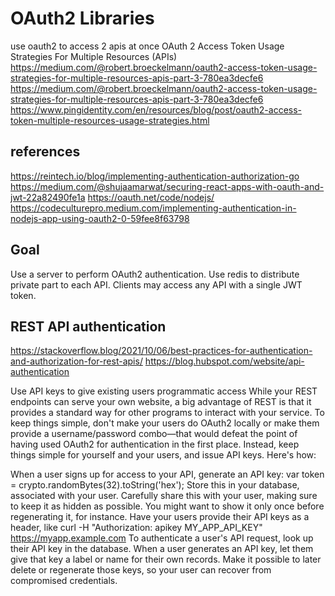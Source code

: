 # OAuth2 Libraries
use oauth2 to access 2 apis at once
OAuth 2 Access Token Usage Strategies For Multiple Resources (APIs)
https://medium.com/@robert.broeckelmann/oauth2-access-token-usage-strategies-for-multiple-resources-apis-part-3-780ea3decfe6
https://medium.com/@robert.broeckelmann/oauth2-access-token-usage-strategies-for-multiple-resources-apis-part-3-780ea3decfe6
https://www.pingidentity.com/en/resources/blog/post/oauth2-access-token-multiple-resources-usage-strategies.html
## references
https://reintech.io/blog/implementing-authentication-authorization-go
https://medium.com/@shujaamarwat/securing-react-apps-with-oauth-and-jwt-22a82490fe1a
https://oauth.net/code/nodejs/
https://codeculturepro.medium.com/implementing-authentication-in-nodejs-app-using-oauth2-0-59fee8f63798

## Goal

Use a server to perform OAuth2 authentication.
Use redis to distribute private part to each API.
Clients may access any API with a single JWT token.

## REST API authentication

https://stackoverflow.blog/2021/10/06/best-practices-for-authentication-and-authorization-for-rest-apis/
https://blog.hubspot.com/website/api-authentication

Use API keys to give existing users programmatic access
While your REST endpoints can serve your own website, a big advantage of REST is that it provides a standard way for other programs to interact with your service. To keep things simple, don't make your users do OAuth2 locally or make them provide a username/password combo—that would defeat the point of having used OAuth2 for authentication in the first place. Instead, keep things simple for yourself and your users, and issue API keys. Here's how:

When a user signs up for access to your API, generate an API key: var token = crypto.randomBytes(32).toString('hex');
Store this in your database, associated with your user.
Carefully share this with your user, making sure to keep it as hidden as possible. You might want to show it only once before regenerating it, for instance.
Have your users provide their API keys as a header, like curl -H "Authorization: apikey MY_APP_API_KEY" https://myapp.example.com
To authenticate a user's API request, look up their API key in the database.
When a user generates an API key, let them give that key a label or name for their own records. Make it possible to later delete or regenerate those keys, so your user can recover from compromised credentials.

